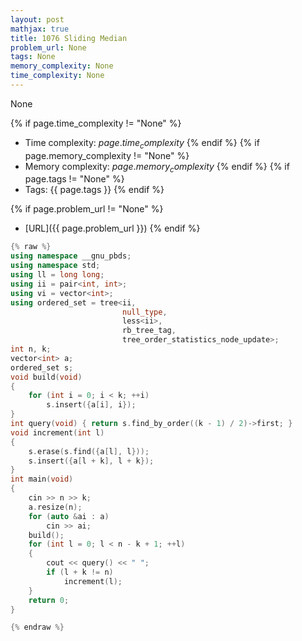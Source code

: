 ```yaml
---
layout: post
mathjax: true
title: 1076 Sliding Median
problem_url: None
tags: None
memory_complexity: None
time_complexity: None
---
```


None


{% if page.time_complexity != "None" %}
- Time complexity: ${{ page.time_complexity }}$
{% endif %}
{% if page.memory_complexity != "None" %}
- Memory complexity: ${{ page.memory_complexity }}$
{% endif %}
{% if page.tags != "None" %}
- Tags: {{ page.tags }}
{% endif %}

{% if page.problem_url != "None" %}
- [URL]({{ page.problem_url }})
{% endif %}

```cpp
{% raw %}
using namespace __gnu_pbds;
using namespace std;
using ll = long long;
using ii = pair<int, int>;
using vi = vector<int>;
using ordered_set = tree<ii,
                         null_type,
                         less<ii>,
                         rb_tree_tag,
                         tree_order_statistics_node_update>;
int n, k;
vector<int> a;
ordered_set s;
void build(void)
{
    for (int i = 0; i < k; ++i)
        s.insert({a[i], i});
}
int query(void) { return s.find_by_order((k - 1) / 2)->first; }
void increment(int l)
{
    s.erase(s.find({a[l], l}));
    s.insert({a[l + k], l + k});
}
int main(void)
{
    cin >> n >> k;
    a.resize(n);
    for (auto &ai : a)
        cin >> ai;
    build();
    for (int l = 0; l < n - k + 1; ++l)
    {
        cout << query() << " ";
        if (l + k != n)
            increment(l);
    }
    return 0;
}

{% endraw %}
```